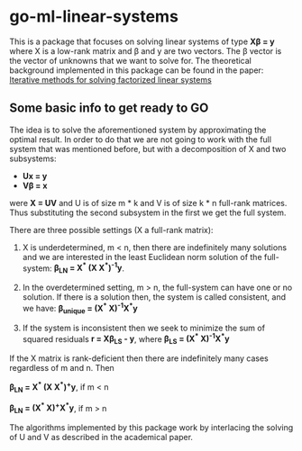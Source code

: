 # go-ml-linear-systems

This is a package that focuses on solving linear systems of type **Xβ = y** where X is a
low-rank matrix and β and y are two vectors. The β vector is the vector of unknowns
that we want to solve for. The theoretical background implemented in this package can be found 
in the paper: [Iterative methods for solving factorized linear systems
](https://arxiv.org/abs/1701.07453v4)
 
 ## Some basic info to get ready to GO
 
 The idea is to solve the aforementioned system by approximating the optimal result.
 In order to do that we are not going to work with the full system that was mentioned before,
 but with a decomposition of X and two subsystems:
 - **Ux = y**
 - **Vβ = x**
 
 were **X = UV** and U is of size m * k and V is of size k * n full-rank matrices. Thus substituting the second subsystem in the first we get the 
 full system.
 
 There are three possible settings (X a full-rank matrix):
 
 1. X is underdetermined, m < n, then there are indefinitely many solutions and 
 we are interested in the least Euclidean norm solution of the full-system:
 **β<sub>LN</sub> = X<sup>\*</sup> (X X<sup>\*</sup>)<sup>-1</sup>y**.
 
 2. In the overdetermined setting, m > n, the full-system can have one or no solution.
 If there is a solution then, the system is called consistent, and we have:
 **β<sub>unique</sub> = (X<sup>\*</sup> X)<sup>-1</sup>X<sup>\*</sup>y**
 
 3. If the system is inconsistent then we seek to minimize the sum of squared residuals
 **r = Xβ<sub>LS</sub> - y**, where **β<sub>LS</sub> = (X<sup>\*</sup> X)<sup>-1</sup>X<sup>\*</sup>y**
 
 If the X matrix is rank-deficient then there are indefinitely many cases regardless of 
 m and n. Then
 
 **β<sub>LN</sub> = X<sup>\*</sup> (X X<sup>\*</sup>)<sup>+</sup>y**, if m < n
 
 **β<sub>LN</sub> = (X<sup>\*</sup> X)<sup>+</sup>X<sup>\*</sup>y**, if m > n
 
 The algorithms implemented by this package work by interlacing the solving of U and V as described
 in the academical paper.
 